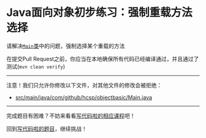 # Java面向对象初步练习：强制重载方法选择

请解决[`Main`类](https://github.com/hcsp/force-overload-method-selection/blob/master/src/main/java/com/github/hcsp/objectbasic/Main.java)中的问题，强制选择某个重载的方法

在提交Pull Request之前，你应当在本地确保所有代码已经编译通过，并且通过了测试(`mvn clean verify`)

-----
注意！我们只允许你修改以下文件，对其他文件的修改会被拒绝：
- [src/main/java/com/github/hcsp/objectbasic/Main.java](https://github.com/hcsp/force-overload-method-selection/blob/master/src/main/java/com/github/hcsp/objectbasic/Main.java)
-----


完成题目有困难？不妨来看看[写代码啦的相应课程](https://xiedaimala.com/tasks/b758a295-3cdc-4809-abdf-013b599f3587/video_tutorials/1c699c6d-3d17-464c-b453-fbd5c80b8b49)吧！

回到[写代码啦的题目](https://xiedaimala.com/tasks/b758a295-3cdc-4809-abdf-013b599f3587/quizzes/9a7d9b0d-d784-4c0d-b6f2-4e9e00b5b97c)，继续挑战！
